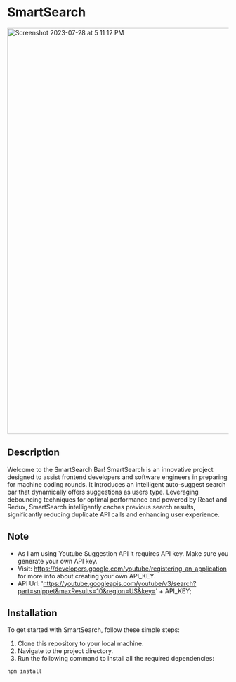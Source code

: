 # SmartSearch

<img width="922" alt="Screenshot 2023-07-28 at 5 11 12 PM" src="https://github.com/AniketSharma24/smart-search-bar/assets/43120341/9bde91c5-3dd0-4030-b973-ffc6b6b76155">

## Description
Welcome to the SmartSearch Bar! SmartSearch is an innovative project designed to assist frontend developers and software engineers in preparing for machine coding rounds. It introduces an intelligent auto-suggest search bar that dynamically offers suggestions as users type. Leveraging debouncing techniques for optimal performance and powered by React and Redux, SmartSearch intelligently caches previous search results, significantly reducing duplicate API calls and enhancing user experience.

## Note
- As I am using Youtube Suggestion API it requires API key. Make sure you generate your own API key.
- Visit: https://developers.google.com/youtube/registering_an_application for more info about creating your own API_KEY.
- API Url: 'https://youtube.googleapis.com/youtube/v3/search?part=snippet&maxResults=10&region=US&key=' + API_KEY;


## Installation
To get started with SmartSearch, follow these simple steps:

1. Clone this repository to your local machine.
2. Navigate to the project directory.
3. Run the following command to install all the required dependencies:

```bash
npm install
